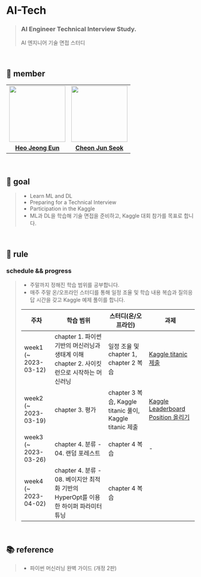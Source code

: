 # AI-Tech

> ### AI Engineer Technical Interview Study.
> AI 엔지니어 기술 면접 스터디

<br>

## 👋 member 
<table>
  <tr>
    <td align="center"><a href="https://github.com/Heo-Jeong-Eun"><img src="https://avatars.githubusercontent.com/Heo-Jeong-Eun" width="150px;" alt="">
    <td align="center"><a href="https://github.com/JunSeokCheon"><img src="https://avatars.githubusercontent.com/JunSeokCheon" width="150px;" alt="">
    </td>
  </tr>
  <tr>
    <td align="center"><a href="https://github.com/Heo-Jeong-Eun"><b>Heo Jeong Eun</b></td>
    <td align="center"><a href="https://github.com/JunSeokCheon"><b>Cheon Jun Seok</b></td>
  </tr>
</table>

<br>

## 🚀 goal
>  - Learn ML and DL
>  - Preparing for a Technical Interview
>  - Participation in the Kaggle
>  - ML과 DL을 학습해 기술 면접을 준비하고, Kaggle 대회 참가를 목표로 합니다. 

<br>

## 🫡 rule

### schedule && progress 
>  - 주말까지 정해진 학습 범위를 공부합니다. 
>  - 매주 주말 온/오프라인 스터디를 통해 일정 조율 및 학습 내용 복습과 질의응답 시간을 갖고 Kaggle 예제 풀이를 합니다. 
>
>|          주차          |      학습 범위     |                                    스터디(온/오프라인)                                    |      과제     |
>| --------------------- | ---------------- | -------------------------------------------------------------------------- |----------------------- |
>| week1 (~ 2023-03-12) | chapter 1. 파이썬 기반의 머신러닝과 생태계 이해 <br> chapter 2. 사이킷런으로 시작하는 머신러닝 | 일정 조율 및 chapter 1, chapter 2 복습 | <a href = https://www.kaggle.com/competitions/titanic>Kaggle titanic 제출</a> |
>| week2 (~ 2023-03-19) | chapter 3. 평가 | chapter 3 복습, Kaggle titanic 풀이,  Kaggle titanic 제출| <a href = https://www.kaggle.com/competitions/titanic>Kaggle Leaderboard Position 올리기</a> |
>| week3 (~ 2023-03-26) | chapter 4. 분류 - 04. 랜덤 포레스트 | chapter 4 복습 | - |
>| week4 (~ 2023-04-02) | chapter 4. 분류 - 08. 베이지안 최적화 기반의 HyperOpt를 이용한 하이퍼 파라미터 튜닝 | chapter 4 복습 | |
  
<br>

## 📚 reference
>  - 파이썬 머신러닝 완벽 가이드 (개정 2판)
